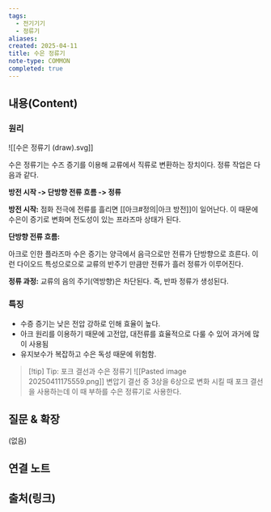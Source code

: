 ```yaml
---
tags:
  - 전기기기
  - 정류기
aliases: 
created: 2025-04-11
title: 수은 정류기
note-type: COMMON
completed: true
---
```


## 내용(Content)

### 원리

![[수은 정류기 (draw).svg]]

수은 정류기는 수즈 증기를 이용해 교류에서 직류로 변환하는 장치이다. 정류 작업은 다음과 같다.

**방전 시작 -> 단방향 전류 흐름 -> 정류**

**방전 시작:**
점화 전극에 전류를 흘리면 [[아크#정의|아크 방전]]이 일어난다. 이 때문에 수은이 증기로 변화며 전도성이 있는 프라즈마 상태가 된다.

**단방향 전류 흐름:**

아크로 인한 플라즈마 수은 증기는 양극에서 음극으로만 전류가 단방향으로 흐른다. 이런 다이오드 특성으로으로 교류의 반주기 만큼만 전류가 흘러 정류가 이루어진다.

**정류 과정:**
교류의 음의 주기(역방향)은 차단된다. 즉, 반파 정류가 생성된다.

### 특징

- 수증 증기는 낮은 전압 강하로 인해 효율이 높다.
- 아크 원리를 이용하기 때문에 고전압, 대전류를 효율적으로 다룰 수 있어 과거에 많이 사용됨
- 유지보수가 복잡하고 수은 독성 때문에 위험함.

>[!tip] Tip: 포크 결선과 수은 정류기
>![[Pasted image 20250411175559.png]]
>변압기 결선 중 3상을 6상으로 변화 시킬 때 포크 결선을 사용하는데 이 때 부하를 수은 정류기로 사용한다.




## 질문 & 확장

(없음)

## 연결 노트

## 출처(링크)

